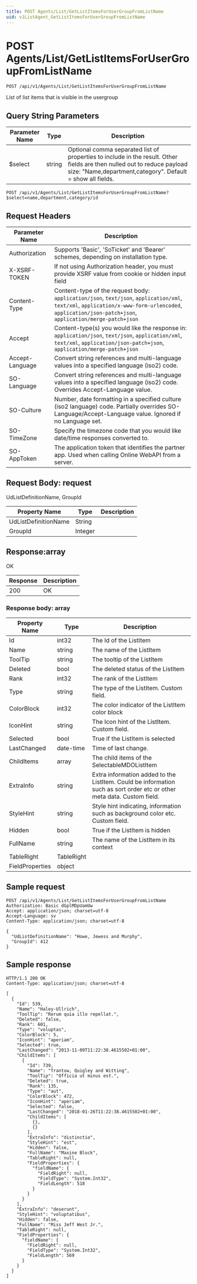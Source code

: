 ```yaml
---
title: POST Agents/List/GetListItemsForUserGroupFromListName
uid: v1ListAgent_GetListItemsForUserGroupFromListName
---
```


# POST Agents/List/GetListItemsForUserGroupFromListName

```http
POST /api/v1/Agents/List/GetListItemsForUserGroupFromListName
```

List of list items that is visible in the usergroup







## Query String Parameters

| Parameter Name | Type |  Description |
|----------------|------|--------------|
| $select | string |  Optional comma separated list of properties to include in the result. Other fields are then nulled out to reduce payload size: "Name,department,category". Default = show all fields. |

```http
POST /api/v1/Agents/List/GetListItemsForUserGroupFromListName?$select=name,department,category/id
```


## Request Headers

| Parameter Name | Description |
|----------------|-------------|
| Authorization  | Supports 'Basic', 'SoTicket' and 'Bearer' schemes, depending on installation type. |
| X-XSRF-TOKEN   | If not using Authorization header, you must provide XSRF value from cookie or hidden input field |
| Content-Type | Content-type of the request body: `application/json`, `text/json`, `application/xml`, `text/xml`, `application/x-www-form-urlencoded`, `application/json-patch+json`, `application/merge-patch+json` |
| Accept         | Content-type(s) you would like the response in: `application/json`, `text/json`, `application/xml`, `text/xml`, `application/json-patch+json`, `application/merge-patch+json` |
| Accept-Language | Convert string references and multi-language values into a specified language (iso2) code. |
| SO-Language | Convert string references and multi-language values into a specified language (iso2) code. Overrides Accept-Language value. |
| SO-Culture | Number, date formatting in a specified culture (iso2 language) code. Partially overrides SO-Language/Accept-Language value. Ignored if no Language set. |
| SO-TimeZone | Specify the timezone code that you would like date/time responses converted to. |
| SO-AppToken | The application token that identifies the partner app. Used when calling Online WebAPI from a server. |

## Request Body: request 

UdListDefinitionName, GroupId 

| Property Name | Type |  Description |
|----------------|------|--------------|
| UdListDefinitionName | String |  |
| GroupId | Integer |  |

## Response:array

OK

| Response | Description |
|----------------|-------------|
| 200 | OK |

### Response body: array

| Property Name | Type |  Description |
|----------------|------|--------------|
| Id | int32 | The Id of the ListItem |
| Name | string | The name of the ListItem |
| ToolTip | string | The tooltip of the ListItem |
| Deleted | bool | The deleted status of the ListItem |
| Rank | int32 | The rank of the ListItem |
| Type | string | The type of the ListItem. Custom field. |
| ColorBlock | int32 | The color indicator of the ListItem color block |
| IconHint | string | The Icon hint of the ListItem. Custom field. |
| Selected | bool | True if the ListItem is selected |
| LastChanged | date-time | Time of last change. |
| ChildItems | array | The child items of the SelectableMDOListItem |
| ExtraInfo | string | Extra information added to the ListItem. Could be information such as sort order etc or other meta data. Custom field. |
| StyleHint | string | Style hint indicating, information such as background color etc. Custom field. |
| Hidden | bool | True if the ListItem is hidden |
| FullName | string | The name of the ListItem in its context |
| TableRight | TableRight |  |
| FieldProperties | object |  |

## Sample request

```http!
POST /api/v1/Agents/List/GetListItemsForUserGroupFromListName
Authorization: Basic dGplMDpUamUw
Accept: application/json; charset=utf-8
Accept-Language: sv
Content-Type: application/json; charset=utf-8

{
  "UdListDefinitionName": "Howe, Jewess and Murphy",
  "GroupId": 412
}
```

## Sample response

```http_
HTTP/1.1 200 OK
Content-Type: application/json; charset=utf-8

[
  {
    "Id": 539,
    "Name": "Haley-Ullrich",
    "ToolTip": "Rerum quia illo repellat.",
    "Deleted": false,
    "Rank": 601,
    "Type": "voluptas",
    "ColorBlock": 5,
    "IconHint": "aperiam",
    "Selected": true,
    "LastChanged": "2013-11-09T11:22:38.4615502+01:00",
    "ChildItems": [
      {
        "Id": 739,
        "Name": "Trantow, Quigley and Witting",
        "ToolTip": "Officia ut minus est.",
        "Deleted": true,
        "Rank": 135,
        "Type": "aut",
        "ColorBlock": 472,
        "IconHint": "aperiam",
        "Selected": false,
        "LastChanged": "2018-01-26T11:22:38.4615502+01:00",
        "ChildItems": [
          {},
          {}
        ],
        "ExtraInfo": "distinctio",
        "StyleHint": "est",
        "Hidden": false,
        "FullName": "Maxine Block",
        "TableRight": null,
        "FieldProperties": {
          "fieldName": {
            "FieldRight": null,
            "FieldType": "System.Int32",
            "FieldLength": 518
          }
        }
      }
    ],
    "ExtraInfo": "deserunt",
    "StyleHint": "voluptatibus",
    "Hidden": false,
    "FullName": "Miss Jeff West Jr.",
    "TableRight": null,
    "FieldProperties": {
      "fieldName": {
        "FieldRight": null,
        "FieldType": "System.Int32",
        "FieldLength": 569
      }
    }
  }
]
```
